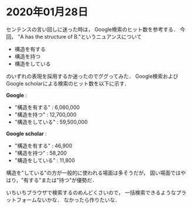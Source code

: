 # 2020年01月28日 

センテンスの言い回しに迷った時は，
Google検索のヒット数を参考する．
今回， "A has the structure of B."というニュアンスについて

* 構造を有する
* 構造を持つ
* 構造をしている

のいずれの表現を採用するか迷ったのでググってみた．
Google検索およびGoogle scholarによる検索のヒット数を以下に示す．


**Google** : 

* "構造を有する"    : 6,060,000
* "構造を持つ"      : 12,700,000
* "構造をしている"  : 59,500,000


**Google scholar** : 

* "構造を有する"   : 46,900
* "構造を持つ"     : 58,200
* "構造をしている" : 11,800


構造を"している"の方が一般的に使われる場面は多そうだが，
固い場面ではやはり，"有する"または"持つ"が優勢だ．


いちいちブラウザで検索するのめんどくさいので，
一括検索できるようなプラットフォームないかな．
なかったら作りたいな．